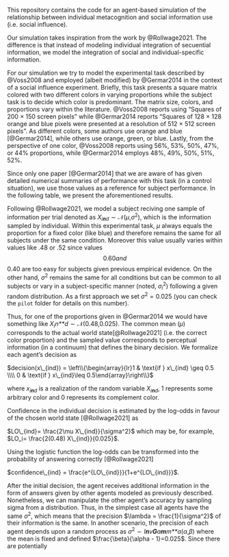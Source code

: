 This repository contains the code for an agent-based simulation of the
relationship between individual metacognition and social information use
(i.e. social influence).

Our simulation takes inspiration from the work by @Rollwage2021. The
difference is that instead of modeling individual integration of
secuential information, we model the integration of social and
individual-specific information.

For our simulation we try to model the experimental task described by
@Voss2008 and employed (albeit modified) by @Germar2014 in the context
of a social influence experiment. Briefly, this task presents a square
matrix colored with two different colors in varying proportions while
the subject task is to decide which color is predominant. The matrix
size, colors, and proportions vary within the literature. @Voss2008
reports using “Squares of 200 × 150 screen pixels” while @Germar2014
reports “Squares of 128 × 128 orange and blue pixels were presented at a
resolution of 512 × 512 screen pixels”. As different colors, some
authors use orange and blue \[@Germar2014\], while others use orange,
green, or blue. Lastly, from the perspective of one color, @Voss2008
reports using 56%, 53%, 50%, 47%, or 44% proportions, while @Germar2014
employs 48%, 49%, 50%, 51%, 52%.

Since only one paper \[@Germar2014\] that we are aware of has given
detailed numerical summaries of performance with this task (in a control
situation), we use those values as a reference for subject performance.
In the following table, we present the aforementioned results.

Following @Rollwage2021, we model a subject reciving one sample of
information per trial denoted as
*X*<sub>*i**n**d*</sub> ∼ 𝒩(*μ*,*σ*<sup>2</sup>), which is the
information sampled by individual. Within this experimental task, *μ*
always equals the proportion for a fixed color (like blue) and therefore
remains the same for all subjects under the same condition. Moreover
this value usually varies within values like .48 or .52 since values
$$0.60 and $$0.40 are too easy for subjects given previous empirical
evidence. On the other hand, *σ*<sup>2</sup> remains the same for all
conditions but can be common to all subjects or vary in a
subject-specific manner (noted, *σ*<sub>*i*</sub><sup>2</sup>) following
a given random distribution. As a first approach we set
*σ*<sup>2</sup> = 0.025 (you can check the `pilot` folder for details on
this number).

Thus, for one of the proportions given in @Germar2014 we would have
something like *X*<sub>*i*</sub>*n**d* ∼ 𝒩(0.48,0.025). The common mean
(*μ*) corresponds to the actual world state\[@Rollwage2021\] (i.e. the
correct color proportion) and the sampled value corresponds to
perceptual information (in a continuum) that defines the binary
decision. We formalize each agent’s decision as

$decision(x\_{ind}) = \left\\{\begin{array}{lr}1 & \text{if } x\_{ind} \geq 0.5 \\\\ 0 & \text{if } x\_{ind}\leq 0.5\end{array}\right\\}$

where *x*<sub>*i**n**d*</sub> is a realization of the random variable
*X*<sub>*i**n**d*</sub>, 1 represents some arbitrary color and 0
represents its complement color.

Confidence in the individual decision is estimated by the log-odds in
favour of the chosen world state \[@Rollwage2021\] as

$LO\_{ind}= \frac{2\mu X\_{ind}}{\sigma^2}$ which may be, for example,
$LO_i= \frac{2(0.48) X\_{ind}}{0.025}$.

Using the logistic function the log-odds can be transformed into the
probability of answering correctly \[@Rollwage2021\]

$confidence\_{ind} = \frac{e^{LO\_{ind}}}{1+e^{LO\_{ind}}}$.

After the initial decision, the agent receives additional information in
the form of answers given by other agents modeled as previously
described. Nonetheless, we can manipulate the other agent’s accuracy by
sampling sigma from a distribution. Thus, in the simplest case all
agents have the same *σ*<sup>2</sup>, which means that the precision
$\lambda = \frac{1}{\sigma^2}$ of their information is the same. In
another scenario, the precision of each agent depends upon a random
process as *σ*<sup>2</sup> ∼ *I**n**v**G**a**m**m**a*(*α*,*β*) where the
mean is fixed and defined $\frac{\beta}{\alpha - 1}=0.025$. Since there
are potentially

